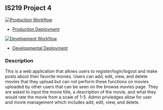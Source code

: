 <b><h2>IS219 Project 4</h2></b>
[![Production Workflow](https://github.com/viiamie/flask_auth4/actions/workflows/prod.yml/badge.svg)](https://github.com/viiamie/flask_auth4/actions/workflows/prod.yml)

* [Production Deployment](https://ljl9-prod-p4.herokuapp.com/)


[![Development Workflow](https://github.com/viiamie/flask_auth4/actions/workflows/dev.yml/badge.svg)](https://github.com/viiamie/flask_auth4/actions/workflows/dev.yml)

* [Developmental Deployment](https://ljl9-dev-p4.herokuapp.com/)

### Description
This is a web application that allows users to register/login/logout and make posts about their favorite movies. Users can add, edit, view, and delete movies that they upload but can not perform these functions on movies uploaded by other users that can be seen on the browse movies page. They are asked to input the movie title, a description of the movie, and what they would rate the movie from a scale of 1-5. Admin privledges allow for user and movie management which includes add, edit, view, and delete. 
